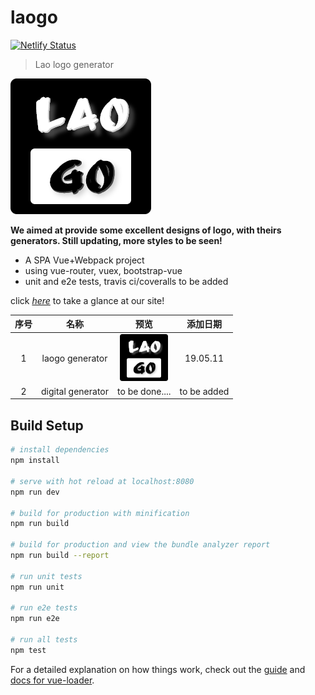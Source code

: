 # laogo

[![Netlify Status](https://api.netlify.com/api/v1/badges/22d92655-ae8a-4376-8597-c3af0ad122f1/deploy-status)](https://app.netlify.com/sites/laogo/deploys)

> Lao logo generator

<img src="static/img/laogo.png">

**We aimed at provide some excellent designs of logo, with theirs generators. Still updating, more styles to be seen!**

* A SPA Vue+Webpack project
* using vue-router, vuex, bootstrap-vue
* unit and e2e tests, travis ci/coveralls to be added

click [*here*](laogo.netlify.com) to take a glance at our site!

| 序号  | 名称                | 预览                                                       | 添加日期        |
|:---:|:-----------------:|:--------------------------------------------------------:|:-----------:|
| 1   | laogo generator   | <img src="static/img/laogo.png" height="75" width="77" > | 19.05.11    |
| 2   | digital generator | to be done....                                           | to be added |

## Build Setup

```bash
# install dependencies
npm install

# serve with hot reload at localhost:8080
npm run dev

# build for production with minification
npm run build

# build for production and view the bundle analyzer report
npm run build --report

# run unit tests
npm run unit

# run e2e tests
npm run e2e

# run all tests
npm test
```

For a detailed explanation on how things work, check out the [guide](http://vuejs-templates.github.io/webpack/) and [docs for vue-loader](http://vuejs.github.io/vue-loader).
